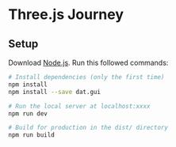 # Three.js Journey

## Setup
Download [Node.js](https://nodejs.org/en/download/).
Run this followed commands:

``` bash
# Install dependencies (only the first time)
npm install
npm install --save dat.gui

# Run the local server at localhost:xxxx
npm run dev

# Build for production in the dist/ directory
npm run build
```

